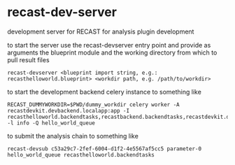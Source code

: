 # recast-dev-server
development server for RECAST for analysis plugin development

to start the server use the recast-devserver entry point and provide as arguments the blueprint module and the working directory from which to pull result files

    recast-devserver <blueprint import string, e.g.: recasthelloworld.blueprint> <workdir path, e.g. /path/to/workdir>

to start the development backend celery instance to something like

    RECAST_DUMMYWORKDIR=$PWD/dummy_workdir celery worker -A recastdevkit.devbackend.localapp:app -I recasthelloworld.backendtasks,recastbackend.backendtasks,recastdevkit.devbackend.devtasks -l info -Q hello_world_queue

to submit the analysis chain to something like
    
    recast-devsub c53a29c7-2fef-6004-d1f2-4e5567af5cc5 parameter-0 hello_world_queue recasthelloworld.backendtasks
